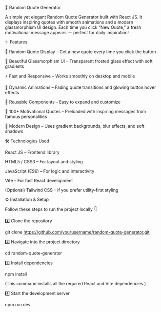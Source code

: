 🌟 Random Quote Generator

A simple yet elegant Random Quote Generator built with React JS.
It displays inspiring quotes with smooth animations and a modern glassmorphism UI design.
Each time you click “New Quote,” a fresh motivational message appears — perfect for daily inspiration!

✨ Features

🎯 Random Quote Display – Get a new quote every time you click the button

🎨 Beautiful Glassmorphism UI – Transparent frosted glass effect with soft gradients

⚡ Fast and Responsive – Works smoothly on desktop and mobile

💬 Dynamic Animations – Fading quote transitions and glowing button hover effects

🔁 Reusable Components – Easy to expand and customize

🧠 100+ Motivational Quotes – Preloaded with inspiring messages from famous personalities

🌈 Modern Design – Uses gradient backgrounds, blur effects, and soft shadows

🛠️ Technologies Used

React JS – Frontend library

HTML5 / CSS3 – For layout and styling

JavaScript (ES6) – For logic and interactivity

Vite – For fast React development

(Optional) Tailwind CSS – If you prefer utility-first styling

⚙️ Installation & Setup

Follow these steps to run the project locally 👇

1️⃣ Clone the repository

git clone https://github.com/yourusername/random-quote-generator.git

2️⃣ Navigate into the project directory

cd random-quote-generator

3️⃣ Install dependencies

npm install


(This command installs all the required React and Vite dependencies.)

4️⃣ Start the development server

npm run dev

